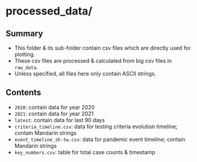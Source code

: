 processed_data/
===============


Summary
-------

- This folder & its sub-folder contain csv files which are directly used for plotting.
- These csv files are processed & calculated from big csv files in `raw_data`.
- Unless specified, all files here only contain ASCII strings.


Contents
--------

- `2020`: contain data for year 2020
- `2021`: contain data for year 2021
- `latest`: contain data for last 90 days
- `criteria_timeline.csv`: data for testing criteria evolution timeline; contain Mandarin strings
- `event_timeline_zh-tw.csv`: data for pandemic event timeline; contain Mandarin strings
- `key_numbers.csv`: table for total case counts & timestamp
